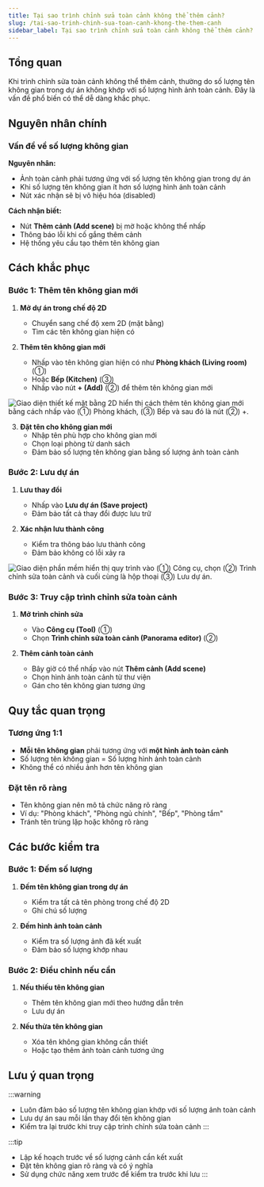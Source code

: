 ```yaml
---
title: Tại sao trình chỉnh sửa toàn cảnh không thể thêm cảnh?
slug: /tai-sao-trinh-chinh-sua-toan-canh-khong-the-them-canh
sidebar_label: Tại sao trình chỉnh sửa toàn cảnh không thể thêm cảnh?
---
```


## Tổng quan

Khi trình chỉnh sửa toàn cảnh không thể thêm cảnh, thường do số lượng tên không gian trong dự án không khớp với số lượng hình ảnh toàn cảnh. Đây là vấn đề phổ biến có thể dễ dàng khắc phục.

## Nguyên nhân chính

### Vấn đề về số lượng không gian

**Nguyên nhân:**
- Ảnh toàn cảnh phải tương ứng với số lượng tên không gian trong dự án
- Khi số lượng tên không gian ít hơn số lượng hình ảnh toàn cảnh
- Nút xác nhận sẽ bị vô hiệu hóa (disabled)

**Cách nhận biết:**
- Nút **Thêm cảnh (Add scene)** bị mờ hoặc không thể nhấp
- Thông báo lỗi khi cố gắng thêm cảnh
- Hệ thống yêu cầu tạo thêm tên không gian

## Cách khắc phục

### Bước 1: Thêm tên không gian mới

1. **Mở dự án trong chế độ 2D**
   - Chuyển sang chế độ xem 2D (mặt bằng)
   - Tìm các tên không gian hiện có

2. **Thêm tên không gian mới**
   - Nhấp vào tên không gian hiện có như **Phòng khách (Living room)** (①)
   - Hoặc **Bếp (Kitchen)** (③)
   - Nhấp vào nút **+ (Add)** (②) để thêm tên không gian mới

![Giao diện thiết kế mặt bằng 2D hiển thị cách thêm tên không gian mới bằng cách nhấp vào (①) Phòng khách, (③) Bếp và sau đó là nút (②) +.](https://storage.googleapis.com/jegavn_kb/image_jegavn/263.1.png)

3. **Đặt tên cho không gian mới**
   - Nhập tên phù hợp cho không gian mới
   - Chọn loại phòng từ danh sách
   - Đảm bảo số lượng tên không gian bằng số lượng ảnh toàn cảnh

### Bước 2: Lưu dự án

1. **Lưu thay đổi**
   - Nhấp vào **Lưu dự án (Save project)**
   - Đảm bảo tất cả thay đổi được lưu trữ

2. **Xác nhận lưu thành công**
   - Kiểm tra thông báo lưu thành công
   - Đảm bảo không có lỗi xảy ra

![Giao diện phần mềm hiển thị quy trình vào (①) Công cụ, chọn (②) Trình chỉnh sửa toàn cảnh và cuối cùng là hộp thoại (③) Lưu dự án.](https://storage.googleapis.com/jegavn_kb/image_jegavn/263.2.png)

### Bước 3: Truy cập trình chỉnh sửa toàn cảnh

1. **Mở trình chỉnh sửa**
   - Vào **Công cụ (Tool)** (①)
   - Chọn **Trình chỉnh sửa toàn cảnh (Panorama editor)** (②)

2. **Thêm cảnh toàn cảnh**
   - Bây giờ có thể nhấp vào nút **Thêm cảnh (Add scene)**
   - Chọn hình ảnh toàn cảnh từ thư viện
   - Gán cho tên không gian tương ứng

## Quy tắc quan trọng

### Tương ứng 1:1
- **Mỗi tên không gian** phải tương ứng với **một hình ảnh toàn cảnh**
- Số lượng tên không gian = Số lượng hình ảnh toàn cảnh
- Không thể có nhiều ảnh hơn tên không gian

### Đặt tên rõ ràng
- Tên không gian nên mô tả chức năng rõ ràng
- Ví dụ: "Phòng khách", "Phòng ngủ chính", "Bếp", "Phòng tắm"
- Tránh tên trùng lặp hoặc không rõ ràng

## Các bước kiểm tra

### Bước 1: Đếm số lượng
1. **Đếm tên không gian trong dự án**
   - Kiểm tra tất cả tên phòng trong chế độ 2D
   - Ghi chú số lượng

2. **Đếm hình ảnh toàn cảnh**
   - Kiểm tra số lượng ảnh đã kết xuất
   - Đảm bảo số lượng khớp nhau

### Bước 2: Điều chỉnh nếu cần
1. **Nếu thiếu tên không gian**
   - Thêm tên không gian mới theo hướng dẫn trên
   - Lưu dự án

2. **Nếu thừa tên không gian**
   - Xóa tên không gian không cần thiết
   - Hoặc tạo thêm ảnh toàn cảnh tương ứng

## Lưu ý quan trọng

:::warning
- Luôn đảm bảo số lượng tên không gian khớp với số lượng ảnh toàn cảnh
- Lưu dự án sau mỗi lần thay đổi tên không gian
- Kiểm tra lại trước khi truy cập trình chỉnh sửa toàn cảnh
:::

:::tip
- Lập kế hoạch trước về số lượng cảnh cần kết xuất
- Đặt tên không gian rõ ràng và có ý nghĩa
- Sử dụng chức năng xem trước để kiểm tra trước khi lưu
:::